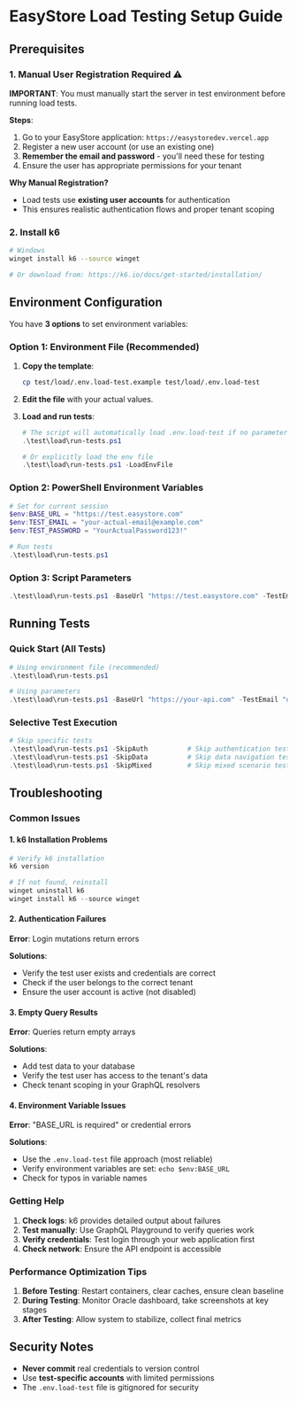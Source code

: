 # EasyStore Load Testing Setup Guide

## Prerequisites

### 1. Manual User Registration Required ⚠️

**IMPORTANT**: You must manually start the server in test environment before running load tests.

**Steps**:

1. Go to your EasyStore application: `https://easystoredev.vercel.app`
2. Register a new user account (or use an existing one)
3. **Remember the email and password** - you'll need these for testing
4. Ensure the user has appropriate permissions for your tenant

**Why Manual Registration?**

- Load tests use **existing user accounts** for authentication
- This ensures realistic authentication flows and proper tenant scoping

### 2. Install k6

```bash
# Windows
winget install k6 --source winget

# Or download from: https://k6.io/docs/get-started/installation/
```

## Environment Configuration

You have **3 options** to set environment variables:

### Option 1: Environment File (Recommended)

1. **Copy the template**:

   ```bash
   cp test/load/.env.load-test.example test/load/.env.load-test
   ```

2. **Edit the file** with your actual values.

3. **Load and run tests**:

   ```powershell
   # The script will automatically load .env.load-test if no parameters provided
   .\test\load\run-tests.ps1

   # Or explicitly load the env file
   .\test\load\run-tests.ps1 -LoadEnvFile
   ```

### Option 2: PowerShell Environment Variables

```powershell
# Set for current session
$env:BASE_URL = "https://test.easystore.com"
$env:TEST_EMAIL = "your-actual-email@example.com"
$env:TEST_PASSWORD = "YourActualPassword123!"

# Run tests
.\test\load\run-tests.ps1
```

### Option 3: Script Parameters

```powershell
.\test\load\run-tests.ps1 -BaseUrl "https://test.easystore.com" -TestEmail "your-email@example.com" -TestPassword "YourPassword123!"
```

## Running Tests

### Quick Start (All Tests)

```powershell
# Using environment file (recommended)
.\test\load\run-tests.ps1

# Using parameters
.\test\load\run-tests.ps1 -BaseUrl "https://your-api.com" -TestEmail "user@example.com" -TestPassword "password"
```

### Selective Test Execution

```powershell
# Skip specific tests
.\test\load\run-tests.ps1 -SkipAuth          # Skip authentication test
.\test\load\run-tests.ps1 -SkipData          # Skip data navigation test
.\test\load\run-tests.ps1 -SkipMixed         # Skip mixed scenario test
```

## Troubleshooting

### Common Issues

#### 1. k6 Installation Problems

```powershell
# Verify k6 installation
k6 version

# If not found, reinstall
winget uninstall k6
winget install k6 --source winget
```

#### 2. Authentication Failures

**Error**: Login mutations return errors

**Solutions**:

- Verify the test user exists and credentials are correct
- Check if the user belongs to the correct tenant
- Ensure the user account is active (not disabled)

#### 3. Empty Query Results

**Error**: Queries return empty arrays

**Solutions**:

- Add test data to your database
- Verify the test user has access to the tenant's data
- Check tenant scoping in your GraphQL resolvers

#### 4. Environment Variable Issues

**Error**: "BASE_URL is required" or credential errors

**Solutions**:

- Use the `.env.load-test` file approach (most reliable)
- Verify environment variables are set: `echo $env:BASE_URL`
- Check for typos in variable names

### Getting Help

1. **Check logs**: k6 provides detailed output about failures
2. **Test manually**: Use GraphQL Playground to verify queries work
3. **Verify credentials**: Test login through your web application first
4. **Check network**: Ensure the API endpoint is accessible

### Performance Optimization Tips

1. **Before Testing**: Restart containers, clear caches, ensure clean baseline
2. **During Testing**: Monitor Oracle dashboard, take screenshots at key stages
3. **After Testing**: Allow system to stabilize, collect final metrics

## Security Notes

- **Never commit** real credentials to version control
- Use **test-specific accounts** with limited permissions
- The `.env.load-test` file is gitignored for security
